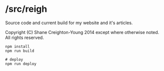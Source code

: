 # /src/reigh
Source code and current build for my website and it's articles.

Copyright (C) Shane Creighton-Young 2014 except where otherwise noted.
All rights reserved.

```
npm install
npm run build

# deploy
npm run deploy
```
